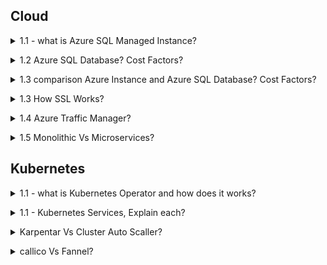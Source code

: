 ## Cloud

<a name="Cloud Migration"></a>

<details>
<summary>1.1 - what is Azure SQL Managed Instance?</summary><br><b>

Azure SQL Managed Instance
Designed for: Easy migration of on-premises SQL Server workloads to Azure with minimal changes—ideal for organizations wanting high compatibility with full SQL Server features.

Compatibility: Nearly 100% compatible with on-prem SQL Server, supporting cross-database queries, SQL Agent jobs, CLR integration, and more advanced capabilities not available in Azure SQL Database.

Control: More control over instance-level settings, network isolation (native VNet integration), and advanced security options—similar experience to managing on-prem SQL but without OS access.

Best for: Lift-and-shift migrations, applications that need legacy features, or complex SQL workloads needing broad SQL Server support.

Cost: Higher than Azure SQL Database, but often more cost-effective than running a full VM for complex/multiple databases.

Networking: Access via private virtual network only.

Deployment: Suited for customers with substantial SQL workloads requiring instance-scoped features and broader SQL Server compatibility.

</b></details>


<details>
<summary>1.2 Azure SQL Database? Cost Factors?</summary><br><b>


Azure SQL Database
Designed for: Modern, cloud-native applications that require a fully managed, scalable, and highly available relational database.

Compatibility: Supports most SQL Server features needed for typical applications—but does not support all instance-level or integration features (no cross-database queries, no SQL Agent, for example).

Simplicity & Scalability: Quick to provision; offers options like single databases and elastic pools, easy to scale up/down based on demand.

Best for: New app development, SaaS, web apps, and transactional workloads that don’t need full legacy SQL Server functions.

Cost: Generally less expensive than Managed Instance. Pay for only the resources you use.

Networking: Public and private connection options.

Deployment: Perfect for serverless use cases and companies needing rapid scalability with minimal administrative overhead.

Managed Instance is considerably more expensive for the same compute/storage, but justifies this with advanced compatibility and features for large, complex or legacy workloads.

Azure SQL Database is less costly and more flexible for scaling out hundreds/thousands of databases, especially with elastic pools and serverless compute.

Both offer licensing/commitment discounts and backup/retention as line items; storage costs are similar.

</b></details>

<details>
<summary>1.3 comparison Azure Instance and Azure SQL Database? Cost Factors? </summary><br><b>

Summary Table
Feature	Azure SQL Managed Instance	Azure SQL Database
Compatibility	Near-complete SQL Server	Most SQL features
Instance-level Features	Yes	No
Cross-database Queries	Yes	No
Network Isolation	VNet only	VNet & public options
Best for	Lift-and-shift, complex/legacy	New, cloud-native
Scalability	High (instance-level)	High (db-level)
Cost	Higher	Lower
Bottom line:

Choose Managed Instance for full SQL Server compatibility or migration with complex needs.

Choose Azure SQL Database for new cloud-first apps, microservices, or simple/medium workloads where cost, simplicity, and fast scaling matter most.

Hybrid and migration scenarios often start with Managed Instance for compatibility and then refactor toward Azure SQL Database for cost and modern agility.

</b></details>

<details>
<summary>1.3 How SSL Works? </summary><br><b>
  
When a client initiates a connection, it requests a secure (SSL/TLS) session.

The server presents its SSL certificate, issued by a trusted Certificate Authority (CA).

The client validates the server's certificate to establish authenticity and trust.

Both client and server negotiate encryption algorithms and session keys.

Data sent between client and server is encrypted using these keys, preventing eavesdropping or tampering.

Summary of SSL Steps in a Database Environment:

Client connects; requests SSL/TLS.

Server presents certificate; client validates it.

Both negotiate encryption method and key.

All communication in the session is encrypted.

</b></details>

<details>
<summary>1.4 Azure Traffic Manager? </summary><br><b>

Azure Traffic Manager is a DNS-based global traffic load balancer that enables you to distribute incoming traffic across multiple geographically dispersed endpoints, such as Azure regions, on-premises sites, or other cloud services. It directs client requests to the best available endpoint based on configurable traffic-routing methods, health monitoring, and failover policies.

Key Features of Azure Traffic Manager:
Global DNS-based traffic routing: Client DNS queries are resolved to the most appropriate service endpoint.

Multiple routing methods: Priority, weighted, performance (lowest latency), geographic, multi-value, and subnet-based routing to tailor traffic flow.

Health monitoring: Continuously checks the health of each endpoint and automatically removes unhealthy endpoints from rotation.

High availability and failover: In case of endpoint or even entire region failures, traffic is rerouted automatically to healthy endpoints to ensure service continuity.

Works with Azure and external/non-Azure endpoints: Can route traffic across cloud regions or on-premises infrastructure.

Improves performance: By directing users to the closest or best-performing endpoint globally, it reduces latency and enhances user experience.

Azure Traffic Manager is a global DNS-based traffic load balancer that controls how user traffic is distributed across multiple application endpoints (which can be in Azure, other clouds, or on-premises). It works by intercepting DNS queries for your application’s domain and responding with the IP address of the best endpoint based on configured traffic-routing rules and endpoint health.

Here’s how Azure Traffic Manager works in detail:

DNS-Level Operation:
Traffic Manager functions at the DNS layer (Application Layer/Layer 7). When a user tries to access your service, their device asks its DNS resolver to translate your domain name into an IP address.

DNS Query Resolution Process:

The client’s DNS resolver recursively queries authoritative DNS servers.

When the request reaches Azure Traffic Manager's DNS servers, Traffic Manager decides which endpoint to respond with based on:

Endpoint health (unhealthy endpoints are excluded).

The traffic-routing method you configured (e.g., priority, weighted, performance, geographic).

</b></details>

<details>
<summary>1.5 Monolithic Vs Microservices? </summary><br><b>
Monolithic Architecture
A single, unified application where all components (UI, business logic, data access) are tightly integrated and run as one unit.

Typically has a single codebase and a centralized database.

Easier to develop initially and simpler to deploy as just one package.

Components communicate internally through shared memory, resulting in faster communication.

Updating one part often requires redeploying the entire application.

Scaling is done by replicating the whole application, which can be inefficient.

Risk of a single point of failure affecting the entire system.

Best suited for simple, smaller applications or where rapid initial development is prioritized.

Microservices Architecture
The application is broken into small, independent, loosely coupled services, each handling a specific business function.

Each microservice has its own codebase, deployment, and often its own database.

Services communicate over networks, usually via APIs, which adds some latency.

Offers independent deployment and scaling of services, enabling efficient resource use.

Easier to update and maintain individual components without affecting the entire system.

Supports technological diversity, letting teams choose different languages or frameworks per service.

More complex to design, develop, debug, and manage due to distributed nature.

Better fault isolation—failure in one service usually does not bring down the whole application.

Ideal for large, complex, scalable applications needing flexibility and continuous delivery.

Summary Table
Aspect	Monolithic Architecture	Microservices Architecture
Structure	Single unified codebase & deployment	Multiple independent, loosely coupled services
Development	Initially simpler; later more complex to maintain	Complex initially; easier to maintain over time
Deployment	Single deployment unit	Independent deployment per service
Scalability	Scale entire application	Scale services independently
Technology Flexibility	Limited—one tech stack for entire app	High—choose best tech per service
Fault Tolerance	Single point of failure potential	Failure isolated to individual service
Communication	Internal, faster (shared memory)	Network calls, may introduce latency
Maintenance	Difficult as app grows	Easier with modularity and autonomy
Best For	Small to medium apps with less complexity	Large, complex, evolving applications
Choosing between the two depends on the application's size, complexity, scalability needs, team expertise, and business goals. Monolithic suits simpler, smaller apps or when rapid development is essential. Microservices excel at supporting large-scale, complex systems requiring flexibility, resilience, and frequent updates.

This distinction helps in designing modern, scalable, and maintainable software based on specific organizational contexts and future growth plans.
</b></details>



## Kubernetes

<a name="Kubernetes Interview"></a>

<details>
<summary>1.1 - what is Kubernetes Operator and how does it works?</summary><br><b>

A Kubernetes Operator is a powerful mechanism to automate application-specific operations in clusters, making it easier to deploy, manage, and scale stateful or complex software on Kubernetes with the reliability and repeatability expected of cloud-native infrastructure.

Why Use Operators?
Declarative management: Interact with apps through familiar kubectl commands, just like built-in resources.

Consistency: Repeatable, automated operational workflows reduce human error.

Advanced automation: Handles both Day 1 (install/configure) and Day 2 (update/backup/restore) operations.

Key Concepts
Custom Resources (CRs) and CRDs: Operators introduce Custom Resource Definitions (CRDs), allowing you to define and manage custom application objects in your cluster, using standard Kubernetes APIs and tools.

Controller Logic: The operator runs a control loop, constantly monitoring the actual state of an application and its components in the cluster, and acting to reconcile it with the desired state specified in the custom resource.

Automation: Operators can automate complex tasks such as installation, configuration, upgrades, scaling, backups, restoration, failure recovery, and even custom workflows for stateful applications.

Extensibility: They allow you to extend Kubernetes beyond built-in resources, packaging domain-specific knowledge for managing sophisticated software systems (e.g., databases, queues, monitoring systems) as if each were a first-class Kubernetes object.

Example Use Cases
Auto-deploying and scaling databases like PostgreSQL or MongoDB.

Orchestrating periodic backups and handling disaster recovery.

Rolling out software upgrades and schema migrations safely.
</b></details>

<details>
<summary>1.1 - Kubernetes Services, Explain each?</summary><br><b>
In Kubernetes, a Service is a fundamental concept that defines a logical set of Pods and a policy for accessing them. Pods are ephemeral, meaning they can be created, destroyed, and replaced at any time, leading to a constant change in their IP addresses. A Service provides a stable, persistent network endpoint (a stable IP address and DNS name) that other applications can use to communicate with the Pods, regardless of their individual IP addresses.

Here are the main types of Kubernetes Services:

1. ClusterIP (Default)
Definition: This is the default and most common Service type. It exposes the Service on a cluster-internal IP address.

Access: The Service is only reachable from within the Kubernetes cluster. It is not accessible from the outside.

Use Case: Ideal for internal communication between different components of your application, such as a frontend talking to a backend service.

2. NodePort
Definition: This type of Service exposes the application on a static port on each Node's IP address.

Access: The Service is accessible from outside the cluster by connecting to any of the cluster Nodes on the specified NodePort (e.g., NodeIP:NodePort).

Use Case: Useful for simple external access to your application, especially in development or testing environments, or when you want to use your own load balancer.

3. LoadBalancer
Definition: This Service type is an extension of NodePort. It provisions an external load balancer from a supported cloud provider (like AWS, GCP, or Azure) and assigns a public IP address to the Service.

Access: External clients can access the Service using the public IP address provided by the cloud provider's load balancer. The traffic is then routed to the Pods.

Use Case: The most common way to expose an application to the internet in a production environment, as it provides high availability and traffic distribution.

4. ExternalName
Definition: An ExternalName Service maps a Service to a DNS name. It does not create any proxying, load balancing, or internal IP address.

Access: When a client in the cluster makes a request to the Service's DNS name, the Kubernetes DNS service returns a CNAME record to the external name.

Use Case: Used to provide a simple, internal alias for an external service (e.g., a database running outside the cluster or a service in a different namespace).

5. Headless
Definition: A "headless" Service is a special case of a Service that does not get a stable ClusterIP.

Access: Instead of a single ClusterIP, the Kubernetes DNS service returns the IP addresses of all the Pods that the Service selects. This allows clients to connect directly to the Pods.

Use Case: Useful for stateful applications or when you need direct control over which Pod to connect to, such as for a database cluster where each replica needs to be addressed individually.
</b></details>

<details>
  
<summary>Karpentar Vs Cluster Auto Scaller?</summary><br><b>

Cluster autoscaller 
Pods (VPA + HPA declaired full) -> Call API of auto-scaller Pool -> Node Pool -> Instance Service (EC2) --- Conclussion Time Consuming

Karpentar
Pods (VPA + HPA declaired full) -> Call API Instance Service (EC2) --- Conclussion Time saver than Cluster AutoScaller

Cluster Autoscaller always need same configuration EC2 Instance
where as in Karpenter we can call any size of EC2 instatance into Kubernetes Cluster Pool.

Karpentar provides prometheus metrics hence it;s provide certain level of visibility. 

Karpentar deployed several CRDsfrom it's Helm

NodeClass
- EC2NodeClass - AWS - To Map each Node in NodePool available in the each Node Porovide.
- AKSNodeClass - Azure 
- ECSNodeClass - Alibaba
NodePool - is refereing to NodeClass allwing Karpenter to doing task properly
- It has certain level of config for kubelet how should it behave refering maximum number pods or restrict resource size etc.
- But most important it help to create NodePool on which define its type of Nodes we are looking for depending on NodePool Node.
NodeClaim - 
- Karpenter will create or delete the Node depending on the demand by Pod or the Cluster.
- Karpenter Pod (demand) -> NodeClaim -> Karpenter -> EC2 -> Karpenter -> Node (Update) 
Karpenter will disrupt Node depending on "Epmty" / "UnderUtilize" / "Drifted"

Ref: https://www.youtube.com/watch?v=THj__UYiq90

</b></details>

<details>
<summary>callico Vs Fannel?</summary><br><b>

</b></details

<details>
<summary>K8s Operator?</summary><br><b>

</b></details
 
## GiHub Action

<a name="GitHub Action"></a>

<details>

<summary>1.1 - The key components of GitHub Actions?</summary><br><b>

Workflow: A workflow is a YAML-defined automated process stored in the .github/workflows/ directory of your repository. It consists of one or more jobs and can be triggered by specific events (like push, pull_request), manually, or on a schedule. Multiple workflows can exist per repository, each handling different automation tasks.

Event (Trigger): An event is any activity that occurs in your repository, such as a code push, pull request, issue creation, or a scheduled timer. Events are what initiate (trigger) the workflows.

Job: A job is a set of steps that run in the same environment (runner), either sequentially or in parallel with other jobs. Jobs can be dependent on each other or run independently, providing workflow flexibility.

Step: Steps are individual tasks or command executions within a job. Each step might run a shell script or invoke an action. Steps within a job share the same runner and environment, allowing them to pass data between each other.

Action: An action is a pre-built, reusable code package that performs a specific task within a workflow—for example, checking out your code, setting up Node.js, or sending notifications. Actions can be used from the GitHub Marketplace or custom-developed for your needs.

Runner: The runner is the machine (virtual or self-hosted) that executes the jobs in your workflows. GitHub provides hosted runners on Linux, Windows, and macOS, or you can configure your own self-hosted runners for custom needs.

Artifacts: Files or directories (such as build results, logs, or reports) created and uploaded at the end of a job/run, allowing you to access and use job outputs later in the pipeline.

Secrets: Encrypted environment variables (like API keys, tokens, passwords) that can be used securely within workflows. These are managed via GitHub’s settings and exposed only at runtime.

Together, these components enable the automation of build, test, deployment, and other software lifecycle tasks directly in your GitHub repository, with powerful flexibility and integration options.

Related
What are the core components that make up a GitHub Action workflow
How do jobs and steps interact within a GitHub Action
Why are reusable actions important for workflow efficiency
How do GitHub-hosted and self-hosted runners differ in executing workflows
What role does event triggering play in initiating a GitHub Action

</b></details>

## Python OOP's

<a name="Python OOP's"></a>

<details>

<summary>1.1 - Python OOPS 4 Pilleres?</summary><br><b>

Object-Oriented Programming (OOP) is a core concept in Python, and interview questions often revolve around its principles and practical application. Here's a breakdown of key topics you should be prepared to discuss:

1. The Four Pillars of OOP

Encapsulation: The concept of bundling data (attributes) and methods that operate on that data into a single unit (a class). It involves controlling access to the internal state of an object to prevent direct modification.

Inheritance: A mechanism for creating a new class (a subclass) from an existing class (a superclass). The subclass inherits the attributes and methods of the superclass, promoting code reuse.

Polymorphism: The ability of an object to take on many forms. In Python, this often refers to method overriding (a subclass providing its own implementation of a method defined in its superclass) or how a single operator (like +) can behave differently with different data types (e.g., adding numbers vs. concatenating strings).

Abstraction: The process of simplifying complex reality by modeling classes based on essential properties and behaviors, while hiding unnecessary details. This is often achieved using abstract classes and methods, which are meant to be subclassed and implemented.

<img width="1398" height="511" alt="Screenshot 2025-08-14 at 12 06 27 PM" src="https://github.com/user-attachments/assets/0976beb2-2327-4c94-b533-dab19c36e9ef" />
<img width="1433" height="783" alt="Screenshot 2025-08-14 at 12 06 57 PM" src="https://github.com/user-attachments/assets/a038f878-5da9-47d0-a88a-2d90395378d5" />
<img width="1363" height="792" alt="Screenshot 2025-08-14 at 12 07 12 PM" src="https://github.com/user-attachments/assets/a6452a20-55d3-47ed-ab64-37ccef01fb0c" />

<img width="1417" height="781" alt="Screenshot 2025-08-14 at 12 07 34 PM" src="https://github.com/user-attachments/assets/e0ef3da5-98ab-4744-946c-0723a6740310" />
<img width="1419" height="777" alt="Screenshot 2025-08-14 at 12 07 54 PM" src="https://github.com/user-attachments/assets/e9757f80-1390-40ce-8f90-8b4de61fb8a3" />
</b></details>

## SRE's

<a name="SRE's"></a>

<details>

<summary>1.1 - SLA Vs SLOs Vs SLI?</summary><br><b>
1. SLA – Service Level Agreement
What it is: A formal, legally binding contract between a service provider and a customer that specifies measurable service commitments (e.g., 99.9% uptime, 1-hour ticket response, etc.) and the consequences if they’re not met (like service credits or penalties).

Audience: Customers, legal/business teams, service provider.

Implication: SLA violations usually result in financial or contractual penalties and affect trust.

2. SLO – Service Level Objective
What it is: A specific, measurable internal goal set by the service provider to help ensure SLA commitments are met. An SLO is generally a target percentage or threshold (e.g., “99.95% of requests in a month must complete under 300ms”).

Audience: Engineering/operations teams.

Implication: SLOs guide operations, reliability engineering, and trigger corrective actions when not met—no direct legal penalty, but often prompt process reviews or feature freezes.

3. SLI – Service Level Indicator
What it is: A quantitative metric or measure of service performance; it’s the actual value recorded (e.g., measured uptime for the past 30 days or average response time).

Audience: Technical/development teams, monitoring, and operations.

Implication: SLIs are the raw data points that show if SLO targets (and thus SLA obligations) are being met. For example, if SLO is 99.9% availability, SLI might record actual availability of 99.87% for last month.

<img width="739" height="347" alt="Screenshot 2025-08-13 at 1 14 15 AM" src="https://github.com/user-attachments/assets/ebecd80f-fc7e-4dc8-a170-8738f412aac7" />


